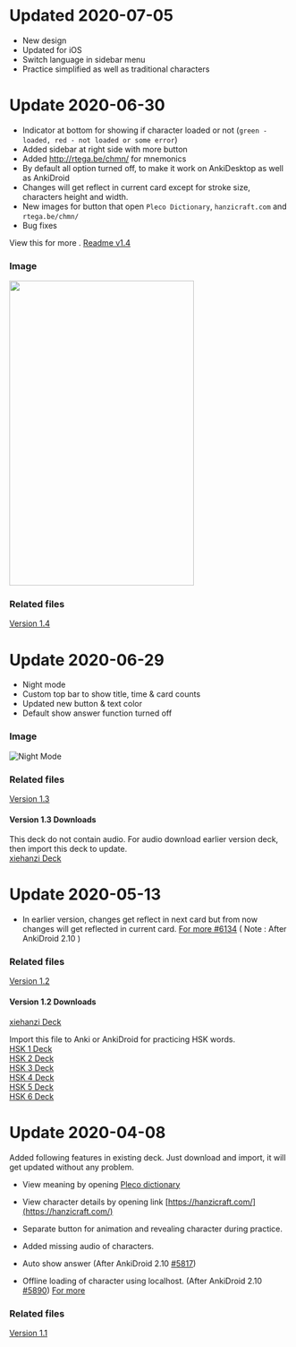 # Updated 2020-07-05
- New design
- Updated for iOS
- Switch language in sidebar menu
- Practice simplified as well as traditional characters


# Update 2020-06-30
- Indicator at bottom for showing if character loaded or not (```green - loaded, red - not loaded or some error```)
- Added sidebar at right side with more button
- Added http://rtega.be/chmn/ for mnemonics
- By default all option turned off, to make it work on AnkiDesktop as well as AnkiDroid
- Changes will get reflect in current card except for stroke size, characters height and width.
- New images for button that open ```Pleco Dictionary```, ```hanzicraft.com``` and ```rtega.be/chmn/``` 
- Bug fixes

View this for more . [Readme v1.4](https://github.com/infinyte7/Anki-xiehanzi/blob/master/Versions/Version%201.4/README.md)

### Image 
<img src="https://raw.githubusercontent.com/infinyte7/Anki-xiehanzi/master/image/xiehanzi_v1.4.PNG" height="544" width="330"></img>

### Related files

[Version 1.4](https://github.com/infinyte7/Anki-xiehanzi/tree/master/Versions/Version%201.4)

# Update 2020-06-29
- Night mode 
- Custom top bar to show title, time & card counts
- Updated new button & text color
- Default show answer function turned off

### Image

![Night Mode](https://raw.githubusercontent.com/infinyte7/Anki-xiehanzi/master/image/night_mode.PNG)

### Related files

[Version 1.3](https://github.com/infinyte7/Anki-xiehanzi/tree/master/Versions/Version%201.3)

#### Version 1.3 Downloads
This deck do not contain audio. For audio download earlier version deck, then import this deck to update.
<br>[xiehanzi Deck](https://github.com/infinyte7/Anki-xiehanzi/blob/master/Versions/Version%201.3/xiehanzi_v1.3.apkg?raw=true)


# Update 2020-05-13
- In earlier version, changes get reflect in next card but from now changes will get reflected in current card. [For more #6134](https://github.com/ankidroid/Anki-Android/pull/6134)
( Note : After AnkiDroid 2.10 )

### Related files
[Version 1.2](https://github.com/infinyte7/Anki-xiehanzi/tree/master/Versions/version%201.2)

#### Version 1.2 Downloads
[xiehanzi Deck](https://github.com/infinyte7/Anki-xiehanzi/blob/master/Versions/version%201.2/xiehanzi.apkg?raw=true)

Import this file to Anki or AnkiDroid for practicing HSK words.
<br>[HSK 1 Deck](https://github.com/infinyte7/Anki-xiehanzi/blob/master/xiehanzi%20Anki%20Deck/xiehanzi__HSK1.apkg?raw=true)
<br>[HSK 2 Deck](https://github.com/infinyte7/Anki-xiehanzi/blob/master/xiehanzi%20Anki%20Deck/xiehanzi__HSK2.apkg?raw=true)
<br>[HSK 3 Deck](https://github.com/infinyte7/Anki-xiehanzi/blob/master/xiehanzi%20Anki%20Deck/xiehanzi__HSK3.apkg?raw=true)
<br>[HSK 4 Deck](https://github.com/infinyte7/Anki-xiehanzi/blob/master/xiehanzi%20Anki%20Deck/xiehanzi__HSK4.apkg?raw=true)
<br>[HSK 5 Deck](https://github.com/infinyte7/Anki-xiehanzi/blob/master/xiehanzi%20Anki%20Deck/xiehanzi__HSK5.apkg?raw=true)
<br>[HSK 6 Deck](https://github.com/infinyte7/Anki-xiehanzi/blob/master/xiehanzi%20Anki%20Deck/xiehanzi__HSK6.apkg?raw=true)

# Update 2020-04-08
Added following features in existing deck. Just download and import, it will get updated without any problem.
- View meaning by opening [Pleco dictionary](https://www.pleco.com/)
- View character details by opening link [https://hanzicraft.com/](https://hanzicraft.com/) 
- Separate button for animation and revealing character during practice. 
- Added missing audio of characters.

- Auto show answer (After AnkiDroid 2.10 [#5817](https://github.com/ankidroid/Anki-Android/pull/5817))
- Offline loading of character using localhost. (After AnkiDroid 2.10 [#5890](https://github.com/ankidroid/Anki-Android/pull/5890)) [For more](https://github.com/infinyte7/Anki-xiehanzi/blob/master/Load%20hanzi%20data%20offline.md) 

### Related files 
[Version 1.1](https://github.com/infinyte7/Anki-xiehanzi/tree/master/Versions/version%201.1)

